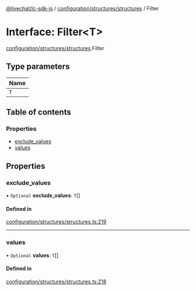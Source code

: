 [@livechat/lc-sdk-js](../README.md) / [configuration/structures/structures](../modules/configuration_structures_structures.md) / Filter

# Interface: Filter<T\>

[configuration/structures/structures](../modules/configuration_structures_structures.md).Filter

## Type parameters

| Name |
| :------ |
| `T` |

## Table of contents

### Properties

- [exclude\_values](configuration_structures_structures.Filter.md#exclude_values)
- [values](configuration_structures_structures.Filter.md#values)

## Properties

### exclude\_values

• `Optional` **exclude\_values**: `T`[]

#### Defined in

[configuration/structures/structures.ts:219](https://github.com/livechat/lc-sdk-js/blob/1fa827f/src/configuration/structures/structures.ts#L219)

___

### values

• `Optional` **values**: `T`[]

#### Defined in

[configuration/structures/structures.ts:218](https://github.com/livechat/lc-sdk-js/blob/1fa827f/src/configuration/structures/structures.ts#L218)
